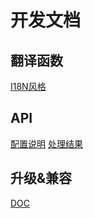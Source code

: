开发文档
======

## 翻译函数

[I18N风格](./i18n_handler_style)


## API

[配置说明](./options)
[处理结果](./result)


## 升级&兼容

[DOC](./upgrade)
